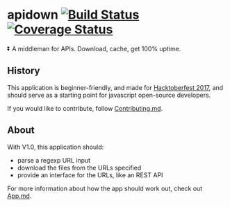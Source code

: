# apidown [![Build Status](https://travis-ci.org/froehlichA/apidown.svg?branch=master)](https://travis-ci.org/froehlichA/apidown) [![Coverage Status](https://coveralls.io/repos/github/froehlichA/apidown/badge.svg?branch=master)](https://coveralls.io/github/froehlichA/apidown?branch=master)
:arrow_double_down: A middleman for APIs. Download, cache, get 100% uptime.

## History
This application is beginner-friendly, and made for [Hacktoberfest 2017](https://hacktoberfest.digitalocean.com/), and should serve as a starting point for javascript open-source developers.

If you would like to contribute, follow [Contributing.md](CONTRIBUTING.md).


## About
With V1.0, this application should:

- parse a regexp URL input
- download the files from the URLs specified
- provide an interface for the URLs, like an REST API

For more information about how the app should work out, check out [App.md](APP.md).
